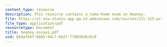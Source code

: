 ```yaml
---
content_type: resource
description: This resource contains a take-home exam on Heaney.
file: https://ol-ocw-studio-app-qa.s3.amazonaws.com/courses/21l-315-prizewinners-spring-2007/bbdaf64f6b8564c76b2777d03626c6c9_heaney_essays.pdf
file_type: application/pdf
resourcetype: Document
title: heaney_essays.pdf
uid: bbdaf64f-6b85-64c7-6b27-77d03626c6c9
---
```

